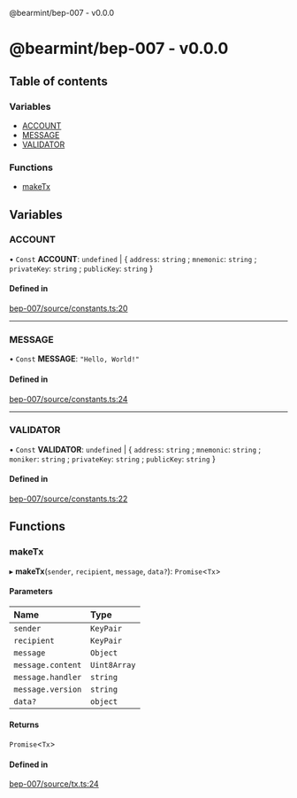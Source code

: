 @bearmint/bep-007 - v0.0.0

# @bearmint/bep-007 - v0.0.0

## Table of contents

### Variables

- [ACCOUNT](README.md#account)
- [MESSAGE](README.md#message)
- [VALIDATOR](README.md#validator)

### Functions

- [makeTx](README.md#maketx)

## Variables

### ACCOUNT

• `Const` **ACCOUNT**: `undefined` \| { `address`: `string` ; `mnemonic`: `string` ; `privateKey`: `string` ; `publicKey`: `string`  }

#### Defined in

[bep-007/source/constants.ts:20](https://github.com/bearmint/bearmint/blob/main/packages/bep-007/source/constants.ts#L20)

___

### MESSAGE

• `Const` **MESSAGE**: ``"Hello, World!"``

#### Defined in

[bep-007/source/constants.ts:24](https://github.com/bearmint/bearmint/blob/main/packages/bep-007/source/constants.ts#L24)

___

### VALIDATOR

• `Const` **VALIDATOR**: `undefined` \| { `address`: `string` ; `mnemonic`: `string` ; `moniker`: `string` ; `privateKey`: `string` ; `publicKey`: `string`  }

#### Defined in

[bep-007/source/constants.ts:22](https://github.com/bearmint/bearmint/blob/main/packages/bep-007/source/constants.ts#L22)

## Functions

### makeTx

▸ **makeTx**(`sender`, `recipient`, `message`, `data?`): `Promise`<`Tx`\>

#### Parameters

| Name | Type |
| :------ | :------ |
| `sender` | `KeyPair` |
| `recipient` | `KeyPair` |
| `message` | `Object` |
| `message.content` | `Uint8Array` |
| `message.handler` | `string` |
| `message.version` | `string` |
| `data?` | `object` |

#### Returns

`Promise`<`Tx`\>

#### Defined in

[bep-007/source/tx.ts:24](https://github.com/bearmint/bearmint/blob/main/packages/bep-007/source/tx.ts#L24)
